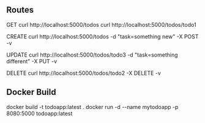  ## Routes

GET
curl http://localhost:5000/todos
curl http://localhost:5000/todos/todo1

CREATE
curl http://localhost:5000/todos -d "task=something new" -X POST -v

UPDATE
curl http://localhost:5000/todos/todo3 -d "task=something different" -X PUT -v

DELETE
curl http://localhost:5000/todos/todo2 -X DELETE -v

## Docker Build

docker build -t todoapp:latest .
docker run -d --name mytodoapp -p 8080:5000 todoapp:latest 